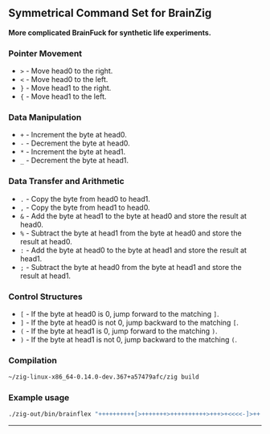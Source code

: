 

## Symmetrical Command Set for BrainZig
**More complicated BrainFuck for synthetic life experiments.**

### Pointer Movement
- `>` - Move head0 to the right.
- `<` - Move head0 to the left.
- `}` - Move head1 to the right.
- `{` - Move head1 to the left.

### Data Manipulation
- `+` - Increment the byte at head0.
- `-` - Decrement the byte at head0.
- `*` - Increment the byte at head1.
- `_` - Decrement the byte at head1.

### Data Transfer and Arithmetic
- `.` - Copy the byte from head0 to head1.
- `,` - Copy the byte from head1 to head0.
- `&` - Add the byte at head1 to the byte at head0 and store the result at head0.
- `%` - Subtract the byte at head1 from the byte at head0 and store the result at head0.
- `:` - Add the byte at head0 to the byte at head1 and store the result at head1.
- `;` - Subtract the byte at head0 from the byte at head1 and store the result at head1.

### Control Structures
- `[` - If the byte at head0 is 0, jump forward to the matching `]`.
- `]` - If the byte at head0 is not 0, jump backward to the matching `[`.
- `(` - If the byte at head1 is 0, jump forward to the matching `)`.
- `)` - If the byte at head1 is not 0, jump backward to the matching `(`.

### Compilation
```bash
~/zig-linux-x86_64-0.14.0-dev.367+a57479afc/zig build
```

### Example usage
```bash
./zig-out/bin/brainflex "++++++++++[>+++++++>++++++++++>+++>+<<<<-]>++.>+.+++++++..+++.>++.<<+++++++++++++++.>.+++.------.--------.>+.>."
```

---
